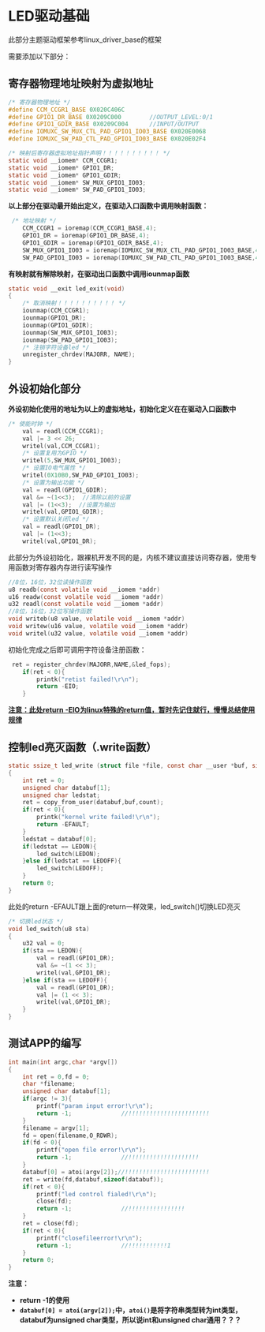 # LED驱动基础

此部分主题驱动框架参考linux_driver_base的框架

需要添加以下部分：

## 寄存器物理地址映射为虚拟地址

```c
/* 寄存器物理地址 */
#define CCM_CCGR1_BASE 0X020C406C
#define GPIO1_DR_BASE 0X0209C000        //OUTPUT_LEVEL:0/1
#define GPIO1_GDIR_BASE 0X0209C004      //INPUT/OUTPUT
#define IOMUXC_SW_MUX_CTL_PAD_GPIO1_IO03_BASE 0X020E0068
#define IOMUXC_SW_PAD_CTL_PAD_GPIO1_IO03_BASE 0X020E02F4

/* 映射后寄存器虚拟地址指针声明！！！！！！！！！！ */
static void __iomem* CCM_CCGR1;
static void __iomem* GPIO1_DR;
static void __iomem* GPIO1_GDIR;
static void __iomem* SW_MUX_GPIO1_IO03;
static void __iomem* SW_PAD_GPIO1_IO03;
```

**以上部分在驱动最开始出定义，在驱动入口函数中调用映射函数：**

```c
 /* 地址映射 */
    CCM_CCGR1 = ioremap(CCM_CCGR1_BASE,4);
    GPIO1_DR = ioremap(GPIO1_DR_BASE,4);
    GPIO1_GDIR = ioremap(GPIO1_GDIR_BASE,4);
    SW_MUX_GPIO1_IO03 = ioremap(IOMUXC_SW_MUX_CTL_PAD_GPIO1_IO03_BASE,4);
    SW_PAD_GPIO1_IO03 = ioremap(IOMUXC_SW_PAD_CTL_PAD_GPIO1_IO03_BASE,4);
```

**有映射就有解除映射，在驱动出口函数中调用iounmap函数**

```c
static void __exit led_exit(void)
{
    /* 取消映射！！！！！！！！！！ */
    iounmap(CCM_CCGR1);
    iounmap(GPIO1_DR);
    iounmap(GPIO1_GDIR);
    iounmap(SW_MUX_GPIO1_IO03);
    iounmap(SW_PAD_GPIO1_IO03);
    /* 注销字符设备led */
    unregister_chrdev(MAJORR, NAME);
}
```

## 外设初始化部分

**外设初始化使用的地址为以上的虚拟地址，初始化定义在在驱动入口函数中**

```c
/* 使能时钟 */
    val = readl(CCM_CCGR1);
    val |= 3 << 26;
    writel(val,CCM_CCGR1);
    /* 设置复用为GPIO */
    writel(5,SW_MUX_GPIO1_IO03);
    /* 设置IO电气属性 */
    writel(0X10B0,SW_PAD_GPIO1_IO03);
    /* 设置为输出功能 */
    val = readl(GPIO1_GDIR);
    val &= ~(1<<3);  //清除以前的设置
    val |= (1<<3);  //设置为输出
    writel(val,GPIO1_GDIR);
    /* 设置默认关闭led */
    val = readl(GPIO1_DR);
    val |= (1<<3);
    writel(val,GPIO1_DR);
```

此部分为外设初始化，跟裸机开发不同的是，内核不建议直接访问寄存器，使用专用函数对寄存器内存进行读写操作

```c
//8位，16位，32位读操作函数
u8 readb(const volatile void __iomem *addr)
u16 readw(const volatile void __iomem *addr)
u32 readl(const volatile void __iomem *addr)
//8位，16位，32位写操作函数
void writeb(u8 value, volatile void __iomem *addr)
void writew(u16 value, volatile void __iomem *addr)
void writel(u32 value, volatile void __iomem *addr)
```

初始化完成之后即可调用字符设备注册函数：

```c
 ret = register_chrdev(MAJORR,NAME,&led_fops);
    if(ret < 0){
        printk("retist failed!\r\n");
        return -EIO;
    }
```

**<u>注意：此处return -EIO为linux特殊的return值，暂时先记住就行，慢慢总结使用规律</u>**

## 控制led亮灭函数（.write函数）

```c
static ssize_t led_write (struct file *file, const char __user *buf, size_t count, loff_t *offset)
{
    int ret = 0;
    unsigned char databuf[1];
    unsigned char ledstat;
    ret = copy_from_user(databuf,buf,count);
    if(ret < 0){
        printk("kernel write failed!\r\n");
        return -EFAULT;
    }
    ledstat = databuf[0];
    if(ledstat == LEDON){
        led_switch(LEDON);
    }else if(ledstat == LEDOFF){
        led_switch(LEDOFF);
    }
    return 0;
}
```

此处的return -EFAULT跟上面的return一样效果，led_switch()切换LED亮灭

```c
/* 切换led状态 */
void led_switch(u8 sta)
{
    u32 val = 0;
    if(sta == LEDON){
        val = readl(GPIO1_DR);
        val &= ~(1 << 3);
        writel(val,GPIO1_DR);
    }else if(sta == LEDOFF){
        val = readl(GPIO1_DR);
        val |= (1 << 3);
        writel(val,GPIO1_DR);
    }
}
```



## 测试APP的编写

```c
int main(int argc,char *argv[])
{
    int ret = 0,fd = 0;
    char *filename;
    unsigned char databuf[1];
    if(argc != 3){
        printf("param input error!\r\n");
        return -1;				//!!!!!!!!!!!!!!!!!!!!!!!
    }
    filename = argv[1];
    fd = open(filename,O_RDWR);
    if(fd < 0){
        printf("open file error!\r\n");
        return -1;				//!!!!!!!!!!!!!!!!!!!!
    }
    databuf[0] = atoi(argv[2]);//!!!!!!!!!!!!!!!!!!!!!!!!
    ret = write(fd,databuf,sizeof(databuf));
    if(ret < 0){
        printf("led control fialed!\r\n");
        close(fd);
        return -1;				//!!!!!!!!!!!!!!!!
    }
    ret = close(fd);
    if(ret < 0){
        printf("closefileerror!\r\n");
        return -1;				//!!!!!!!!!!!1
    }
    return 0;
}
```

**注意：**

- **return -1的使用**
- **`databuf[0] = atoi(argv[2]);`中，`atoi()`是将字符串类型转为int类型，databuf为unsigned char类型，所以说int和unsigned char通用？？？**